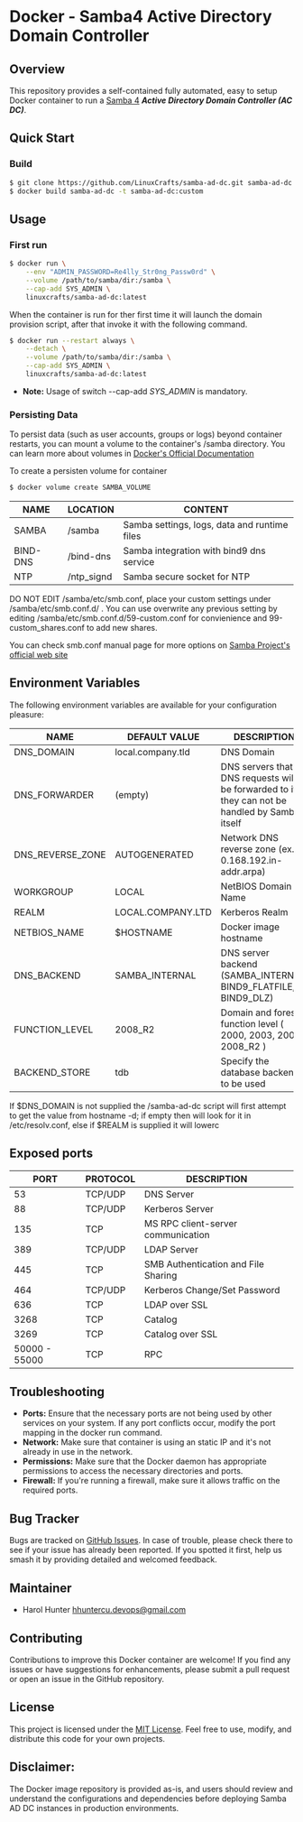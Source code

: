 # Docker - Samba4 Active Directory Domain Controller



## Overview
This repository provides a self-contained fully automated, easy to setup Docker container to run a [Samba 4](htts://www.samba.org/) _**Active Directory Domain Controller (AC DC)**_.  


## Quick Start

### Build
```bash
$ git clone https://github.com/LinuxCrafts/samba-ad-dc.git samba-ad-dc
$ docker build samba-ad-dc -t samba-ad-dc:custom
```


## Usage

### First run
```bash
$ docker run \
    --env "ADMIN_PASSWORD=Re4lly_Str0ng_Passw0rd" \
    --volume /path/to/samba/dir:/samba \
    --cap-add SYS_ADMIN \
    linuxcrafts/samba-ad-dc:latest
```
When the container is run for ther first time it will launch the domain provision script, after that invoke it with the following command.

```bash
$ docker run --restart always \
    --detach \
    --volume /path/to/samba/dir:/samba \
    --cap-add SYS_ADMIN \
    linuxcrafts/samba-ad-dc:latest
```
* **Note:** Usage of switch --cap-add _SYS_ADMIN_ is mandatory.

### Persisting Data
To persist data (such as user accounts, groups or logs) beyond container restarts, you can mount a volume to the container's /samba directory. You can learn more about volumes in [Docker's Official Documentation](https://docs.docker.com/storage/volumes/)

To create a persisten volume for container

```bash
$ docker volume create SAMBA_VOLUME
```


| NAME | LOCATION | CONTENT |
|------|-------|-------------|
| SAMBA | /samba | Samba settings, logs, data and runtime files |
| BIND-DNS| /bind-dns | Samba integration with bind9 dns service
| NTP | /ntp_signd | Samba secure socket for NTP

DO NOT EDIT /samba/etc/smb.conf, place your custom settings under /samba/etc/smb.conf.d/
. You can use overwrite any previous setting by editing /samba/etc/smb.conf.d/59-custom.conf for convienience and 99-custom_shares.conf to add new shares.

You can check smb.conf manual page for more options on [Samba Project's official web site](https://www.samba.org/samba/docs/current/man-html/smb.conf.5.html)


## Environment Variables


The following environment variables are available for your configuration pleasure:

| NAME | DEFAULT VALUE | DESCRIPTION |
|------|---------|-------------|
| DNS_DOMAIN | local.company.tld | DNS Domain
| DNS_FORWARDER | (empty) | DNS servers that DNS requests will be forwarded to if they can not be handled by Samba itself
| DNS_REVERSE_ZONE | AUTOGENERATED | Network DNS reverse zone (ex. 0.168.192.in-addr.arpa)
| WORKGROUP | LOCAL | NetBIOS Domain Name
| REALM | LOCAL.COMPANY.LTD | Kerberos Realm
| NETBIOS_NAME | $HOSTNAME | Docker image hostname
| DNS_BACKEND | SAMBA_INTERNAL | DNS server backend (SAMBA_INTERNAL, BIND9_FLATFILE, BIND9_DLZ)
| FUNCTION_LEVEL | 2008_R2 | Domain and forest function level ( 2000, 2003, 2008, 2008_R2 )
| BACKEND_STORE| tdb | Specify the database backend to be used |

If $DNS_DOMAIN is not supplied the /samba-ad-dc script will first attempt to get the value from hostname -d; if empty then will look for it in /etc/resolv.conf, else if $REALM is supplied it will lowerc

## Exposed ports
| PORT | PROTOCOL | DESCRIPTION | 
|------|----------|-------------|
| 53 | TCP/UDP | DNS Server |
| 88 | TCP/UDP | Kerberos Server | 
| 135 | TCP | MS RPC client-server communication | 
| 389 | TCP/UDP | LDAP Server | 
| 445 | TCP | SMB Authentication and File Sharing | 
| 464 | TCP/UDP | Kerberos Change/Set Password |
| 636 | TCP | LDAP over SSL |
| 3268 | TCP | Catalog | 
| 3269 | TCP | Catalog over SSL | 
| 50000 - 55000 | TCP | RPC |




## Troubleshooting
* **Ports:** Ensure that the necessary ports are not being used by other services on your system. If any port conflicts occur, modify the port mapping in the docker run command.
* **Network:** Make sure that container is using an static IP and it's not already in use in the network.
* **Permissions:** Make sure that the Docker daemon has appropriate permissions to access the necessary directories and ports.
* **Firewall:** If you're running a firewall, make sure it allows traffic on the required ports.




## Bug Tracker

Bugs are tracked on [GitHub Issues](https://github.com/linuxcrafts/samba-dc-ac/issues).
In case of trouble, please check there to see if your issue has already been reported.
If you spotted it first, help us smash it by providing detailed and welcomed feedback.

## Maintainer

* Harol Hunter <hhuntercu.devops@gmail.com>

## Contributing
Contributions to improve this Docker container are welcome! If you find any issues or have suggestions for enhancements, please submit a pull request or open an issue in the GitHub repository.

## License
This project is licensed under the [MIT License](https://opensource.org/licenses/MIT). Feel free to use, modify, and distribute this code for your own projects.

## Disclaimer:
The Docker image repository is provided as-is, and users should review and understand the configurations and dependencies before deploying Samba AD DC instances in production environments.
